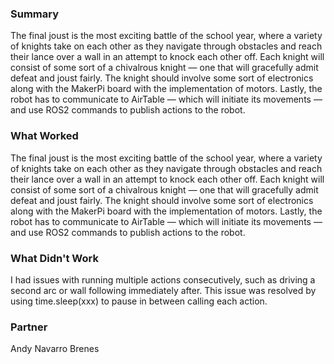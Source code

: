 ### Summary
The final joust is the most exciting battle of the school year, where a variety of knights take on each other as they navigate through obstacles and reach their lance over a wall in an attempt to knock each other off. Each knight will consist of some sort of a chivalrous knight — one that will gracefully admit defeat and joust fairly. The knight should involve some sort of electronics along with the MakerPi board with the implementation of motors. Lastly, the robot has to communicate to AirTable — which will initiate its movements — and use ROS2 commands to publish actions to the robot.

### What Worked
The final joust is the most exciting battle of the school year, where a variety of knights take on each other as they navigate through obstacles and reach their lance over a wall in an attempt to knock each other off. Each knight will consist of some sort of a chivalrous knight — one that will gracefully admit defeat and joust fairly. The knight should involve some sort of electronics along with the MakerPi board with the implementation of motors. Lastly, the robot has to communicate to AirTable — which will initiate its movements — and use ROS2 commands to publish actions to the robot.

### What Didn't Work
I had issues with running multiple actions consecutively, such as driving a second arc or wall following immediately after. This issue was resolved by using time.sleep(xxx) to pause in between calling each action.

### Partner
Andy Navarro Brenes
